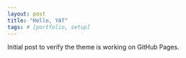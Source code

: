 ```yaml
---
layout: post
title: "Hello, YAT"
tags: # [portfolio, setup]
---
```


Initial post to verify the theme is working on GitHub Pages.